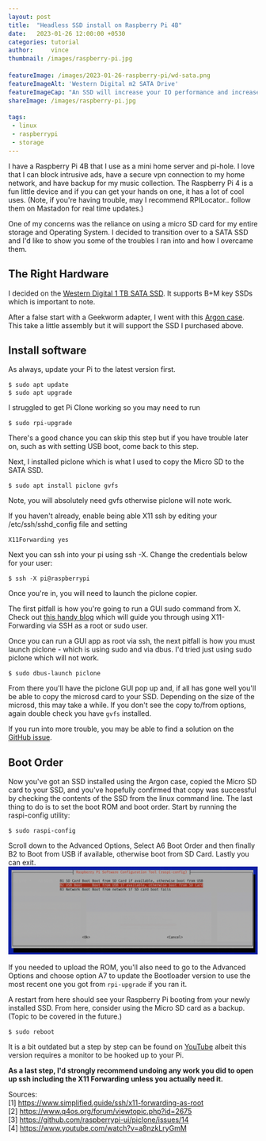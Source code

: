 ```yaml
---
layout: post
title:  "Headless SSD install on Raspberry Pi 4B"
date:   2023-01-26 12:00:00 +0530
categories: tutorial
author:     vince
thumbnail: /images/raspberry-pi.jpg

featureImage: /images/2023-01-26-raspberry-pi/wd-sata.png
featureImageAlt: 'Western Digital m2 SATA Drive'
featureImageCap: "An SSD will increase your IO performance and increase reliability over a micro SD"
shareImage: /images/raspberry-pi.jpg

tags:
 - linux
 - raspberrypi
 - storage
---
```


I have a Raspberry Pi 4B that I use as a mini home server and pi-hole. I love that I can block intrusive ads, have a secure vpn connection to my home network, and have backup for my music collection. The Raspberry Pi 4 is a fun little device and if you can get your hands on one, it has a lot of cool uses. (Note, if you're having trouble, may I recommend RPILocator.. follow them on Mastadon for real time updates.)

One of my concerns was the reliance on using a micro SD card for my entire storage and Operating System. I decided to transition over to a SATA SSD and I'd like to show you some of the troubles I ran into and how I overcame them.

## The Right Hardware

I decided on the [Western Digital 1 TB SATA SSD](https://www.amazon.com/dp/B09ZYNHPW2?ref=ppx_yo2ov_dt_b_product_details&th=1). It supports B+M key SSDs which is important to note.

After a false start with a Geekworm adapter, I went with this [Argon case](https://www.amazon.com/dp/B08MJ3CSW7?psc=1&ref=ppx_yo2ov_dt_b_product_details). This take a little assembly but it will support the SSD I purchased above.

## Install software

As always, update your Pi to the latest version first.

```
$ sudo apt update
$ sudo apt upgrade
```

I struggled to get Pi Clone working so you may need to run

```
$ sudo rpi-upgrade
```

There's a good chance you can skip this step but if you have trouble later on, such as with setting USB boot, come back to this step.

Next, I installed piclone which is what I used to copy the Micro SD to the SATA SSD.

```
$ sudo apt install piclone gvfs
```

Note, you will absolutely need gvfs otherwise piclone will note work.


If you haven't already, enable being able X11 ssh by editing your /etc/ssh/sshd_config file and setting

    X11Forwarding yes

Next you can ssh into your pi using ssh -X. Change the credentials below for your user:

```
$ ssh -X pi@raspberrypi
```

Once you're in, you will need to launch the piclone copier.

The first pitfall is how you're going to run a GUI sudo command from X. Check out [this handy blog](https://www.simplified.guide/ssh/x11-forwarding-as-root) which will guide you through using X11-Forwarding via SSH as a root or sudo user.

Once you can run a GUI app as root via ssh, the next pitfall is how you must launch piclone - which is using sudo and via dbus. I'd tried just using sudo piclone which will not work.


```
$ sudo dbus-launch piclone
```

From there you'll have the piclone GUI pop up and, if all has gone well you'll be able to copy the microsd card to your SSD. Depending on the size of the microsd, this may take a while. If you don't see the copy to/from options, again double check you have `gvfs` installed.

If you run into more trouble, you may be able to find a solution on the [GitHub issue](https://github.com/raspberrypi-ui/piclone/issues/14).

## Boot Order

Now you've got an SSD installed using the Argon case, copied the Micro SD card to your SSD, and you've hopefully confirmed that copy was successful by checking the contents of the SSD from the linux command line. The last thing to do is to set the boot ROM and boot order. Start by running the raspi-config utility:

```
$ sudo raspi-config
```
Scroll down to the Advanced Options, Select A6 Boot Order and then finally B2 to Boot from USB if available, otherwise boot from SD Card. Lastly you can exit.
![raspi-config](/images/2023-01-26-raspberry-pi/raspi-usb-boot.png "Select this option to boot from your SSD first")

If you needed to upload the ROM, you'll also need to go to the Advanced Options and choose option A7 to update the Bootloader version to use the most recent one you got from `rpi-upgrade` if you ran it.

A restart from here should see your Raspberry Pi booting from your newly installed SSD. From here, consider using the Micro SD card as a backup. (Topic to be covered in the future.)

```
$ sudo reboot
```


It is a bit outdated but a step by step can be found on [YouTube](https://www.youtube.com/watch?v=a8nzkLryGmM) albeit this version requires a monitor to be hooked up to your Pi.

**As a last step, I'd strongly recommend undoing any work you did to open up ssh including the X11 Forwarding unless you actually need it.**

Sources:  
[1] https://www.simplified.guide/ssh/x11-forwarding-as-root  
[2] https://www.q4os.org/forum/viewtopic.php?id=2675  
[3] https://github.com/raspberrypi-ui/piclone/issues/14  
[4] https://www.youtube.com/watch?v=a8nzkLryGmM
